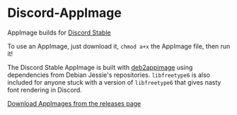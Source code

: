 # Discord-AppImage
AppImage builds for [Discord Stable](https://discordapp.com)

To use an AppImage, just download it, `chmod a+x` the AppImage file, then run it!

The Discord Stable AppImage is built with [deb2appimage](https://github.com/simoniz0r/deb2appimage) using dependencies from Debian Jessie's repositories.  `libfreetype6` is also included for anyone stuck with a version of `libfreetype6` that gives nasty font rendering in Discord.

[Download AppImages from the releases page](https://github.com/simoniz0r/Discord-AppImage/releases)
